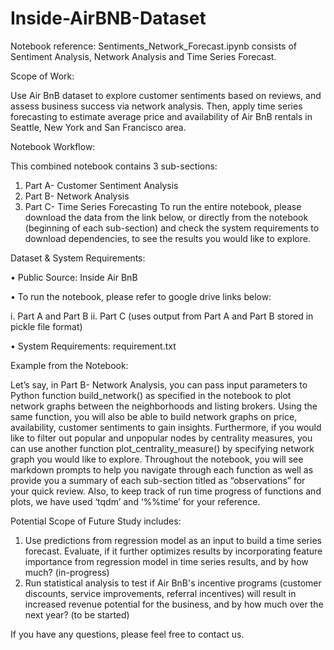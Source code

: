 # Inside-AirBNB-Dataset

Notebook reference: Sentiments_Network_Forecast.ipynb consists of Sentiment Analysis, Network Analysis and Time Series Forecast. 

Scope of Work:

Use Air BnB dataset to explore customer sentiments based on reviews, and assess business success via network analysis. Then, apply time series forecasting to estimate average price and availability of Air BnB rentals in Seattle, New York and San Francisco area. 

Notebook Workflow: 

This combined notebook contains 3 sub-sections:
1.	Part A- Customer Sentiment Analysis
2.	Part B- Network Analysis
3.	Part C- Time Series Forecasting
To run the entire notebook, please download the data from the link below, or directly from the notebook (beginning of each sub-section) and check the system requirements to download dependencies, to see the results you would like to explore. 

Dataset & System Requirements:

•	Public Source: Inside Air BnB

•	To run the notebook, please refer to google drive links below:

  i. 	Part A and Part B
  ii.	Part C (uses output from Part A and Part B stored in pickle file format) 
  
•	System Requirements: requirement.txt

Example from the Notebook: 

Let’s say, in Part B- Network Analysis, you can pass input parameters to Python function build_network() as specified in the notebook to plot network graphs between the neighborhoods and listing brokers. Using the same function, you will also be able to build network graphs on price, availability, customer sentiments to gain insights. Furthermore, if you would like to filter out popular and unpopular nodes by centrality measures, you can use another function plot_centrality_measure() by specifying network graph you would like to explore. 
Throughout the notebook, you will see markdown prompts to help you navigate through each function as well as provide you a summary of each sub-section titled as “observations” for your quick review. 
Also, to keep track of run time progress of functions and plots, we have used ‘tqdm’ and ‘%%time’ for your reference. 

Potential Scope of Future Study includes: 

1. Use predictions from regression model as an input to build a time series forecast. Evaluate, if it further optimizes results by incorporating feature importance from regression model in time series results, and by how much? (in-progress)
2. Run statistical analysis to test if Air BnB's incentive programs (customer discounts, service improvements, referral incentives) will result in increased revenue potential for the business, and by how much over the next year? (to be started)  

If you have any questions, please feel free to contact us.  
